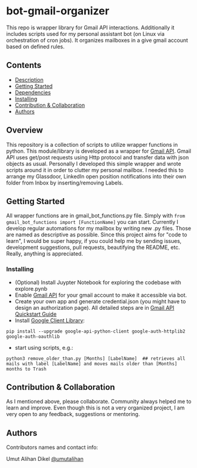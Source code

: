 
# bot-gmail-organizer

This repo is wrapper library for Gmail API interactions. Additionally it includes scripts used for my personal assistant bot (on Linux via orchestration of cron jobs). 
It organizes mailboxes in a give gmail account based on defined rules.


## Contents                                                                            
  * [Description](#description)
  * [Getting Started](#getting-started)                                                                  
  * [Dependencies](#dependencies)                                                                     
  * [Installing](#installing)                                                                      
  * [Contribution &amp; Collaboration](#contribution--collaboration)                                  
  * [Authors](#authors)      


## Overview

This repository is a collection of scripts to utilize wrapper functions in python. This module/library is developed as a wrapper for [Gmail API](https://developers.google.com/gmail/api). Gmail API uses get/post requests using Http protocol and transfer data with json objects as usual. Personally I developed this simple wrapper and wrote scripts around it in order to clutter my personal mailbox. I needed this to arrange my Glassdoor, LinkedIn open position notifications into their own folder from Inbox by inserting/removing Labels. 

## Getting Started

All wrapper functions are in gmail_bot_functions.py file. Simply with ```from gmail_bot_functions import [FunctionName]```  you can start. Currently I develop regular automations for my mailbox by writing new .py files. Those are named as descriptive as possible. Since this project aims for "code to learn", I would be super happy, if you could help me by sending issues, development suggestions, pull requests, beautifying the README, etc. Really, anything is appreciated.

### Installing

* (Optional) Install Juypter Notebook for exploring the codebase with explore.pynb
* Enable [Gmail API](https://developers.google.com/gmail/api/quickstart/python) for your gmail account to make it accessible via bot.
* Create your own app and generate credential.json (you might have to design an authorization page). All detailed steps are in [Gmail API Quickstart Guide](https://developers.google.com/gmail/api/quickstart/python)
* Install [Google Client Library](https://developers.google.com/gmail/api/quickstart/python):
```
pip install --upgrade google-api-python-client google-auth-httplib2 google-auth-oauthlib
```
* start using scripts, e.g.:
```
python3 remove_older_than.py [Months] [LabelName]  ## retrieves all mails with label [LabelName] and moves mails older than [Months] months to Trash
```

## Contribution & Collaboration

As I mentioned above, please collaborate. Community always helped me to learn and improve. Even though this is not a very organized project, I am very open to any feedback, suggestions or mentoring. 

## Authors

Contributors names and contact info:

Umut Alihan Dikel
[@umutalihan](https://www.linkedin.com/in/umut-alihan-dikel-13822762?originalSubdomain=tr)

